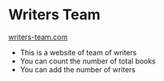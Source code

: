  <h1>Writers Team</h1>
 <a href="https://writers-team.netlify.app/">writers-team.com </a>
 
 <ul> 
 <li>This is a website of team of writers </li>
 <li>You can count the number of total books</li>
 <li>You can add the number of writers</li>
</ul>
